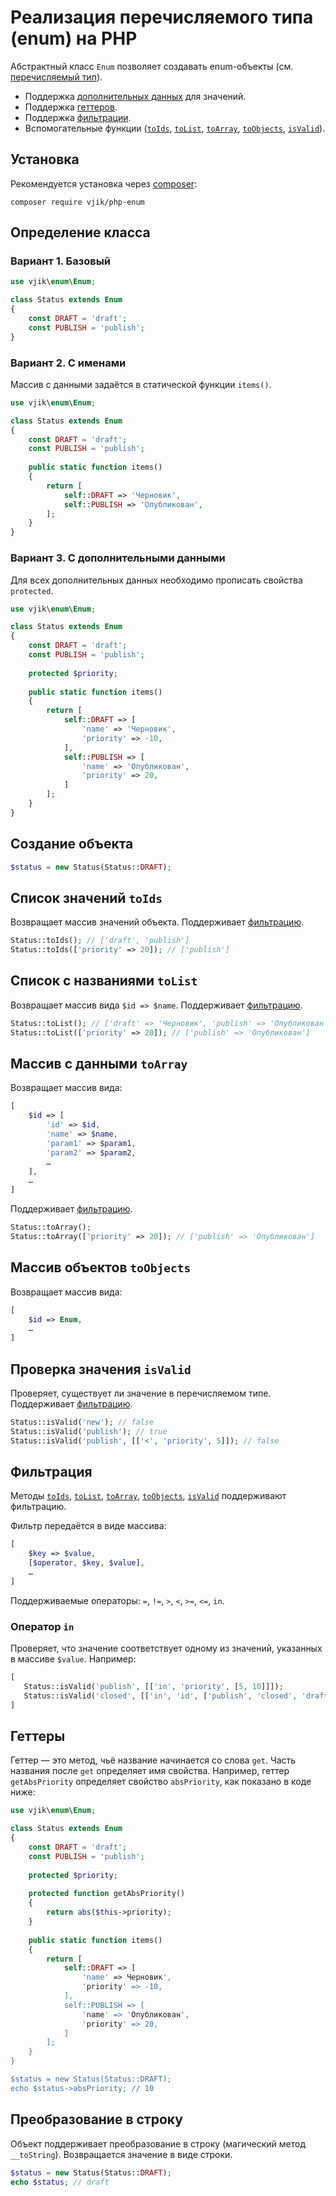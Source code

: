# Реализация перечисляемого типа (enum) на PHP

Абстрактный класс `Enum` позволяет создавать enum-объекты (см. [перечисляемый тип](https://ru.wikipedia.org/wiki/Перечисляемый_тип)).

- Поддержка [дополнительных данных](#extradata) для значений.
- Поддержка [геттеров](#getters).
- Поддержка [фильтрации](#filtering). 
- Вспомогательные функции ([`toIds`](#toIds), [`toList`](#toList), [`toArray`](#toArray), [`toObjects`](#toObjects), [`isValid`](#isValid)).

## Установка

Рекомендуется установка через [composer](http://getcomposer.org/download/):

```
composer require vjik/php-enum
```

## Определение класса

### Вариант 1. Базовый

```php
use vjik\enum\Enum;

class Status extends Enum
{
    const DRAFT = 'draft';
    const PUBLISH = 'publish';
}
```

### Вариант 2. С именами

Массив с данными задаётся в статической функции `items()`.

```php
use vjik\enum\Enum;

class Status extends Enum
{
    const DRAFT = 'draft';
    const PUBLISH = 'publish';
    
    public static function items()
    {
        return [
            self::DRAFT => 'Черновик',
            self::PUBLISH => 'Опубликован',
        ];
    }
}
```

### Вариант 3. <a name="extradata"></a>С дополнительными данными

Для всех дополнительных данных необходимо прописать свойства `proteсted`.

```php
use vjik\enum\Enum;

class Status extends Enum
{
    const DRAFT = 'draft';
    const PUBLISH = 'publish';
    
    protected $priority;
    
    public static function items()
    {
        return [
            self::DRAFT => [
                'name' => 'Черновик',
                'priority' => -10,
            ],
            self::PUBLISH => [
                'name' => 'Опубликован',
                'priority' => 20,
            ]
        ];
    }
}
```

## Создание объекта

```php
$status = new Status(Status::DRAFT);
```

## <a name="toIds"></a>Список значений `toIds`

Возвращает массив значений объекта. Поддерживает [фильтрацию](#filtering). 

```php
Status::toIds(); // ['draft', 'publish']
Status::toIds(['priority' => 20]); // ['publish']
```

## <a name="toList"></a>Список с названиями `toList`

Возвращает массив вида `$id => $name`. Поддерживает [фильтрацию](#filtering).

```php
Status::toList(); // ['draft' => 'Черновик', 'publish' => 'Опубликован']
Status::toList(['priority' => 20]); // ['publish' => 'Опубликован']
```

## <a name="toArray"></a>Массив с данными `toArray`
 
Возвращает массив вида:

```php
[
    $id => [
        'id' => $id,
        'name' => $name,
        'param1' => $param1,
        'param2' => $param2,
        …
    ],
    …
]
```

Поддерживает [фильтрацию](#filtering).

```php
Status::toArray();
Status::toArray(['priority' => 20]); // ['publish' => 'Опубликован']
```

## <a name="toObjects"></a>Массив объектов `toObjects`

Возвращает массив вида:

```php
[
    $id => Enum,
    …
]
```

## <a name="isValid"></a>Проверка значения `isValid`

Проверяет, существует ли значение в перечисляемом типе. Поддерживает [фильтрацию](#filtering).

```php
Status::isValid('new'); // false
Status::isValid('publish'); // true
Status::isValid('publish', [['<', 'priority', 5]]); // false
```

## <a name="filtering"></a>Фильтрация 

Методы [`toIds`](#toIds), [`toList`](#toList), [`toArray`](#toArray), [`toObjects`](#toObjects), [`isValid`](#isValid) поддерживают фильтрацию. 

Фильтр передаётся в виде массива:

```php
[
    $key => $value,
    [$operator, $key, $value],
    …
]
```

Поддерживаемые операторы: `=`, `!=`, `>`, `<`, `>=`, `<=`, `in`.

### Оператор `in`

Проверяет, что значение соответствует одному из значений, указанных в массиве `$value`. Например:

```php
[
   Status::isValid('publish', [['in', 'priority', [5, 10]]]); 
   Status::isValid('closed', [['in', 'id', ['publish', 'closed', 'draft']]]); 
]
```

## <a name="getters"></a>Геттеры

Геттер — это метод, чьё название начинается со слова `get`. Часть названия после `get` определяет имя свойства.
Например, геттер `getAbsPriority` определяет свойство `absPriority`, как показано в коде ниже:

```php
use vjik\enum\Enum;

class Status extends Enum
{
    const DRAFT = 'draft';
    const PUBLISH = 'publish';
    
    protected $priority;
    
    protected function getAbsPriority()
    {
        return abs($this->priority);
    }
    
    public static function items()
    {
        return [
            self::DRAFT => [
                'name' => Черновик',
                'priority' => -10,
            ],
            self::PUBLISH => [
                'name' => 'Опубликован',
                'priority' => 20,
            ]
        ];
    }
}

$status = new Status(Status::DRAFT);
echo $status->absPriority; // 10
```

## Преобразование в строку

Объект поддерживает преобразование в строку (магический метод `__toString`). Возвращается значение в виде строки.

```php
$status = new Status(Status::DRAFT);
echo $status; // draft
```